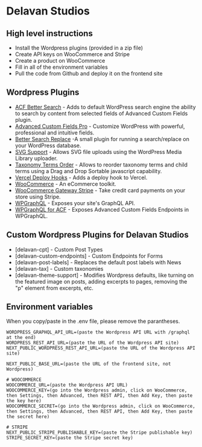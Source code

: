 # Delavan Studios

## High level instructions

- Install the Wordpress plugins (provided in a zip file)
- Create API keys on WooCommerce and Stripe
- Create a product on WooCommerce
- Fill in all of the environment variables
- Pull the code from Github and deploy it on the frontend site

## Wordpress Plugins

- [ACF Better Search](https://wordpress.org/plugins/acf-better-search/) - Adds to default WordPress search engine the ability to search by content from selected fields of Advanced Custom Fields plugin.
- [Advanced Custom Fields Pro](https://www.advancedcustomfields.com/pro/) - Customize WordPress with powerful, professional and intuitive fields.
- [Better Search Replace](https://wordpress.org/plugins/better-search-replace/) -A small plugin for running a search/replace on your WordPress database.
- [SVG Support](https://wordpress.org/plugins/svg-support/) - Allows SVG file uploads using the WordPress Media Library uploader.
- [Taxonomy Terms Order](https://wordpress.org/plugins/taxonomy-terms-order/) - Allows to reorder taxonomy terms and child terms using a Drag and Drop Sortable javascript capability.
- [Vercel Deploy Hooks](https://wordpress.org/plugins/vercel-deploy-hooks/) - Adds a deploy hook to Vercel.
- [WooCommerce](https://wordpress.org/plugins/woocommerce/) - An eCommerce toolkit.
- [WooCommerce Gateway Stripe](https://wordpress.org/plugins/woocommerce-gateway-stripe/) - Take credit card payments on your store using Stripe.
- [WPGraphQL](https://wordpress.org/plugins/wp-graphql/) - Exposes your site's GraphQL API.
- [WPGraphQL for ACF](https://github.com/wp-graphql/wp-graphql-acf) - Exposes Advanced Custom Fields Endpoints in WPGraphQL.

## Custom Wordpress Plugins for Delavan Studios

- [delavan-cpt] - Custom Post Types
- [delavan-custom-endpoints] - Custom Endpoints for Forms
- [delavan-post-labels] - Replaces the default post labels with News
- [delavan-tax] - Custom taxonomies
- [delavan-theme-support] - Modifies Wordpress defaults, like turning on the featured image on posts, adding excerpts to pages, removing the "p" element from excerpts, etc.

## Environment variables

When you copy/paste in the .env file, please remove the parantheses.

```
WORDPRESS_GRAPHQL_API_URL=(paste the Wordpress API URL with /graphql at the end)
WORDPRESS_REST_API_URL=(paste the URL of the Wordpress API site)
NEXT_PUBLIC_WORDPRESS_REST_API_URL=(paste the URL of the Wordpress API site)

NEXT_PUBLIC_BASE_URL=(paste the URL of the frontend site, not Wordpress)

# WOOCOMMERCE
WOOCOMMERCE_URL=(paste the Wordpress API URL)
WOOCOMMERCE_KEY=(go into the Wordpress admin, click on WooCommerce, then Settings, then Advanced, then REST API, then Add Key, then paste the key here)
WOOCOMMERCE_SECRET=(go into the Wordpress admin, click on WooCommerce, then Settings, then Advanced, then REST API, then Add Key, then paste the secret here)

# STRIPE
NEXT_PUBLIC_STRIPE_PUBLISHABLE_KEY=(paste the Stripe publishable key)
STRIPE_SECRET_KEY=(paste the Stripe secret key)
```




